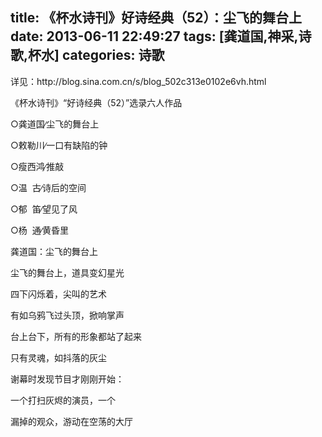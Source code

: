 title: 《杯水诗刊》好诗经典（52）：尘飞的舞台上
date: 2013-06-11 22:49:27
tags: [龚道国,神采,诗歌,杯水]
categories: 诗歌
---
 <p>详见：http://blog.sina.com.cn/s/blog_502c313e0102e6vh.html</p> 
 <p>《杯水诗刊》“好诗经典（52）”选录六人作品</p> 
 <p>○龚道国∕尘飞的舞台上</p> 
 <p>○敕勒川∕一口有缺陷的钟</p> 
 <p>○瘦西鸿∕推敲</p> 
 <p>○温&nbsp; 古∕诗后的空间</p> 
 <p>○郁&nbsp; 笛∕望见了风</p> 
<!-- more --><p>○杨&nbsp; 通∕黄昏里</p> 
 <p>龚道国：尘飞的舞台上</p> 
 <p>尘飞的舞台上，道具变幻星光</p> 
 <p>四下闪烁着，尖叫的艺术</p> 
 <p>有如乌鸦飞过头顶，掀响掌声</p> 
 <p>台上台下，所有的形象都站了起来</p> 
 <p>只有灵魂，如抖落的灰尘</p> 
 <p>谢幕时发现节目才刚刚开始：</p> 
 <p>一个打扫灰烬的演员，一个</p> 
 <p>漏掉的观众，游动在空荡的大厅</p> 
